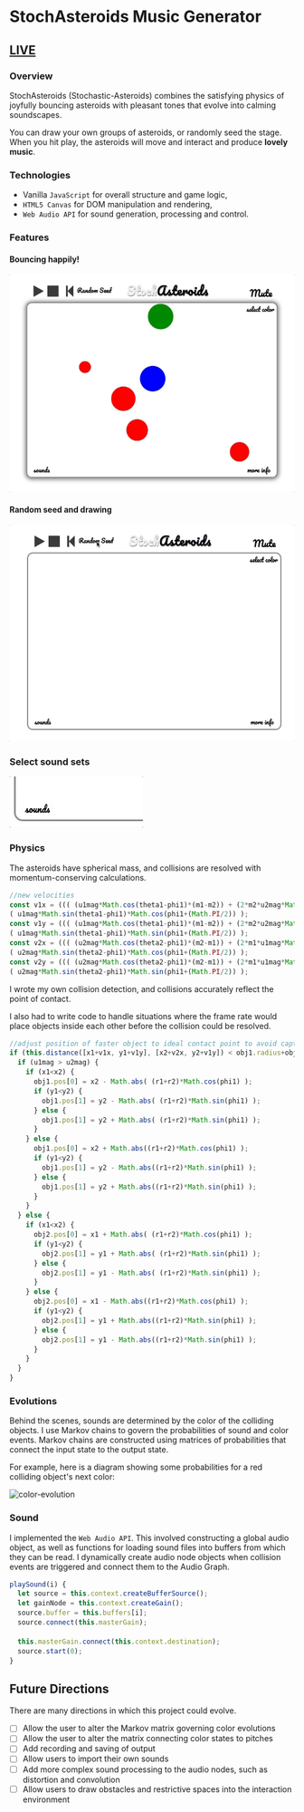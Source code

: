 # StochAsteroids **Music Generator**
## [LIVE](https://amaciver.github.io/StochAsteroids/)

### Overview

StochAsteroids (Stochastic-Asteroids) combines the satisfying physics of joyfully bouncing asteroids with pleasant tones that evolve into calming soundscapes.

You can draw your own groups of asteroids, or randomly seed the stage. When you hit play, the asteroids will move and interact and produce **lovely music**.

### Technologies

- Vanilla `JavaScript` for overall structure and game logic,
- `HTML5 Canvas` for DOM manipulation and rendering,
- `Web Audio API` for sound generation, processing and control.

### Features

#### Bouncing happily!
![example-loop-hd](images/example-loop2.gif)
<!-- ![example-loop](images/example-loop.gif) -->

#### Random seed and drawing
![example-random-seed](images/example-random-seed2.gif)

### Select sound sets
![select-sounds](images/select-sounds.gif)

### Physics

The asteroids have spherical mass, and collisions are resolved with momentum-conserving calculations.
```javascript
//new velocities
const v1x = ((( (u1mag*Math.cos(theta1-phi1)*(m1-m2)) + (2*m2*u2mag*Math.cos(theta2-phi1)) ) / (m1+m2) ) * Math.cos(phi1)) +
( u1mag*Math.sin(theta1-phi1)*Math.cos(phi1+(Math.PI/2)) );
const v1y = ((( (u1mag*Math.cos(theta1-phi1)*(m1-m2)) + (2*m2*u2mag*Math.cos(theta2-phi1)) ) / (m1+m2) ) * Math.sin(phi1)) +
( u1mag*Math.sin(theta1-phi1)*Math.sin(phi1+(Math.PI/2)) );
const v2x = ((( (u2mag*Math.cos(theta2-phi1)*(m2-m1)) + (2*m1*u1mag*Math.cos(theta1-phi1)) ) / (m1+m2) ) * Math.cos(phi1)) +
( u2mag*Math.sin(theta2-phi1)*Math.cos(phi1+(Math.PI/2)) );
const v2y = ((( (u2mag*Math.cos(theta2-phi1)*(m2-m1)) + (2*m1*u1mag*Math.cos(theta1-phi1)) ) / (m1+m2) ) * Math.sin(phi1)) +
( u2mag*Math.sin(theta2-phi1)*Math.sin(phi1+(Math.PI/2)) );
```

I wrote my own collision detection, and collisions accurately reflect the point of contact.

I also had to write code to handle situations where the frame rate would place objects inside each other before the collision could be resolved.

```javascript
//adjust position of faster object to ideal contact point to avoid capturing
if (this.distance([x1+v1x, y1+v1y], [x2+v2x, y2+v1y]) < obj1.radius+obj2.radius) {
  if (u1mag > u2mag) {
    if (x1<x2) {
      obj1.pos[0] = x2 - Math.abs( (r1+r2)*Math.cos(phi1) );
      if (y1<y2) {
        obj1.pos[1] = y2 - Math.abs( (r1+r2)*Math.sin(phi1) );
      } else {
        obj1.pos[1] = y2 + Math.abs( (r1+r2)*Math.sin(phi1) );
      }
    } else {
      obj1.pos[0] = x2 + Math.abs((r1+r2)*Math.cos(phi1) );
      if (y1<y2) {
        obj1.pos[1] = y2 - Math.abs((r1+r2)*Math.sin(phi1) );
      } else {
        obj1.pos[1] = y2 + Math.abs((r1+r2)*Math.sin(phi1) );
      }
    }
  } else {
    if (x1<x2) {
      obj2.pos[0] = x1 + Math.abs( (r1+r2)*Math.cos(phi1) );
      if (y1<y2) {
        obj2.pos[1] = y1 + Math.abs( (r1+r2)*Math.sin(phi1) );
      } else {
        obj2.pos[1] = y1 - Math.abs( (r1+r2)*Math.sin(phi1) );
      }
    } else {
      obj2.pos[0] = x1 - Math.abs((r1+r2)*Math.cos(phi1) );
      if (y1<y2) {
        obj2.pos[1] = y1 + Math.abs((r1+r2)*Math.sin(phi1) );
      } else {
        obj2.pos[1] = y1 - Math.abs((r1+r2)*Math.sin(phi1) );
      }
    }
  }
}
```


### Evolutions

Behind the scenes, sounds are determined by the color of the colliding objects. I use Markov chains to govern the probabilities of sound and color events. Markov chains are constructed using matrices of probabilities that connect the input state to the output state.

For example, here is a diagram showing some probabilities for a red colliding object's next color:

![color-evolution](images/color-evolution-diagram.png)

### Sound

I implemented the `Web Audio API`. This involved constructing a global audio object, as well as functions for loading sound files into buffers from which they can be read. I dynamically create audio node objects when collision events are triggered and connect them to the Audio Graph.

```javascript
playSound(i) {
  let source = this.context.createBufferSource();
  let gainNode = this.context.createGain();
  source.buffer = this.buffers[i];
  source.connect(this.masterGain);

  this.masterGain.connect(this.context.destination);
  source.start(0);
}
```

## Future Directions

There are many directions in which this project could evolve.

- [ ] Allow the user to alter the Markov matrix governing color evolutions
- [ ] Allow the user to alter the matrix connecting color states to pitches
- [ ] Add recording and saving of output
- [ ] Allow users to import their own sounds
- [ ] Add more complex sound processing to the audio nodes, such as distortion and convolution
- [ ] Allow users to draw obstacles and restrictive spaces into the interaction environment
